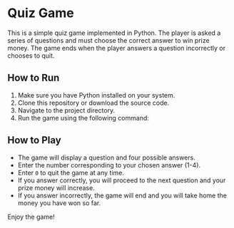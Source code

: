 # Quiz Game

This is a simple quiz game implemented in Python. The player is asked a series of questions and must choose the correct answer to win prize money. The game ends when the player answers a question incorrectly or chooses to quit.

## How to Run

1. Make sure you have Python installed on your system.
2. Clone this repository or download the source code.
3. Navigate to the project directory.
4. Run the game using the following command:


## How to Play

- The game will display a question and four possible answers.
- Enter the number corresponding to your chosen answer (1-4).
- Enter `0` to quit the game at any time.
- If you answer correctly, you will proceed to the next question and your prize money will increase.
- If you answer incorrectly, the game will end and you will take home the money you have won so far.

Enjoy the game!
